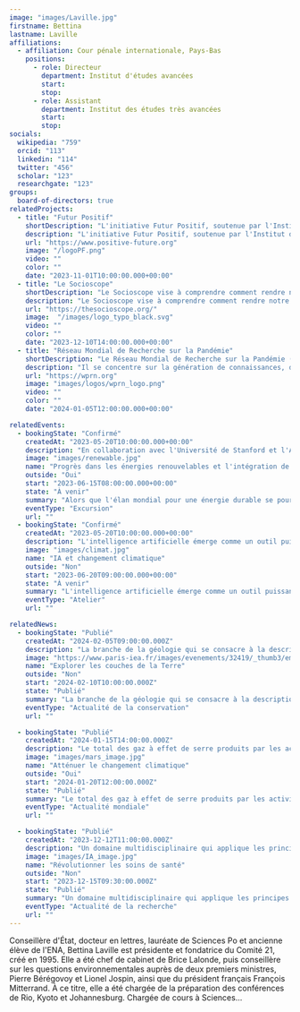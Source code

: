 ```yaml
---
image: "images/Laville.jpg"
firstname: Bettina
lastname: Laville
affiliations:
  - affiliation: Cour pénale internationale, Pays-Bas
    positions:
      - role: Directeur
        department: Institut d'études avancées
        start:
        stop:
      - role: Assistant
        department: Institut des études très avancées
        start:
        stop:
socials:
  wikipedia: "759"
  orcid: "113"
  linkedin: "114"
  twitter: "456"
  scholar: "123"
  researchgate: "123"
groups:
  board-of-directors: true
relatedProjects:
  - title: "Futur Positif"
    shortDescription: "L'initiative Futur Positif, soutenue par l'Institut d'études avancées de Paris et la Fondation 2100"
    description: "L'initiative Futur Positif, soutenue par l'Institut d'études avancées de Paris et la Fondation 2100, vise à faire connaître largement les travaux de prospective"
    url: "https://www.positive-future.org"
    image: "/logoPF.png"
    video: ""
    color: ""
    date: "2023-11-01T10:00:00.000+00:00"
  - title: "Le Socioscope"
    shortDescription: "Le Socioscope vise à comprendre comment rendre notre monde plus durable, en particulier en ce qui concerne l'alimentation"
    description: "Le Socioscope vise à comprendre comment rendre notre monde plus durable, en particulier en ce qui concerne l'alimentation"
    url: "https://thesocioscope.org/"
    image:  "/images/logo_typo_black.svg"
    video: ""
    color: ""
    date: "2023-12-10T14:00:00.000+00:00"
  - title: "Réseau Mondial de Recherche sur la Pandémie"
    shortDescription: "Le Réseau Mondial de Recherche sur la Pandémie (WPRN) est dédié à faciliter la collaboration internationale en matière de recherche sur les pandémies"
    description: "Il se concentre sur la génération de connaissances, de données et d'outils qui peuvent être partagés entre les nations pour mieux comprendre et combattre les pandémies. Grâce à des partenariats avec des institutions comme l'Institut d'Études Avancées de Paris (Paris IAS), le WPRN rassemble des experts de premier plan pour répondre aux défis complexes posés par les crises sanitaires mondiales"
    url: "https://wprn.org"
    image: "images/logos/wprn_logo.png"
    video: ""
    color: ""
    date: "2024-01-05T12:00:00.000+00:00"

relatedEvents:
  - bookingState: "Confirmé"
    createdAt: "2023-05-20T10:00:00.000+00:00"
    description: "En collaboration avec l'Université de Stanford et l'Agence Internationale de l'Énergie"
    image: "images/renewable.jpg"
    name: "Progrès dans les énergies renouvelables et l'intégration de l'IA"
    outside: "Oui"
    start: "2023-06-15T08:00:00.000+00:00"
    state: "À venir"
    summary: "Alors que l'élan mondial pour une énergie durable se poursuit, l'intelligence artificielle joue un rôle clé dans l'optimisation des systèmes d'énergie renouvelable"
    eventType: "Excursion"
    url: ""
  - bookingState: "Confirmé"
    createdAt: "2023-05-20T10:00:00.000+00:00"
    description: "L'intelligence artificielle émerge comme un outil puissant dans la lutte contre le changement climatique"
    image: "images/climat.jpg"
    name: "IA et changement climatique"
    outside: "Non"
    start: "2023-06-20T09:00:00.000+00:00"
    state: "À venir"
    summary: "L'intelligence artificielle émerge comme un outil puissant dans la lutte contre le changement climatique"
    eventType: "Atelier"
    url: ""

relatedNews:
  - bookingState: "Publié"
    createdAt: "2024-02-05T09:00:00.000Z"
    description: "La branche de la géologie qui se consacre à la description et à la classification des roches."
    image: "https://www.paris-iea.fr/images/evenements/32419/_thumb3/emily-morter-8xaa0f9yqne-unsplash.jpg"
    name: "Explorer les couches de la Terre"
    outside: "Non"
    start: "2024-02-10T10:00:00.000Z"
    state: "Publié"
    summary: "La branche de la géologie qui se consacre à la description et à la classification des roches."
    eventType: "Actualité de la conservation"
    url: ""

  - bookingState: "Publié"
    createdAt: "2024-01-15T14:00:00.000Z"
    description: "Le total des gaz à effet de serre produits par les activités humaines, mesuré en équivalents dioxyde de carbone"
    image: "images/mars_image.jpg"
    name: "Atténuer le changement climatique"
    outside: "Oui"
    start: "2024-01-20T12:00:00.000Z"
    state: "Publié"
    summary: "Le total des gaz à effet de serre produits par les activités humaines, mesuré en équivalents dioxyde de carbone"
    eventType: "Actualité mondiale"
    url: ""

  - bookingState: "Publié"
    createdAt: "2023-12-12T11:00:00.000Z"
    description: "Un domaine multidisciplinaire qui applique les principes de l'ingénierie à la médecine et à la biologie à des fins de soins de santé"
    image: "images/IA_image.jpg"
    name: "Révolutionner les soins de santé"
    outside: "Non"
    start: "2023-12-15T09:30:00.000Z"
    state: "Publié"
    summary: "Un domaine multidisciplinaire qui applique les principes de l'ingénierie à la médecine et à la biologie à des fins de soins de santé"
    eventType: "Actualité de la recherche"
    url: ""
---
```


Conseillère d'État, docteur en lettres, lauréate de Sciences Po et ancienne élève de l'ENA, Bettina Laville est présidente et fondatrice du Comité 21, créé en 1995. Elle a été chef de cabinet de Brice Lalonde, puis conseillère sur les questions environnementales auprès de deux premiers ministres, Pierre Bérégovoy et Lionel Jospin, ainsi que du président français François Mitterrand. À ce titre, elle a été chargée de la préparation des conférences de Rio, Kyoto et Johannesburg. Chargée de cours à Sciences...
